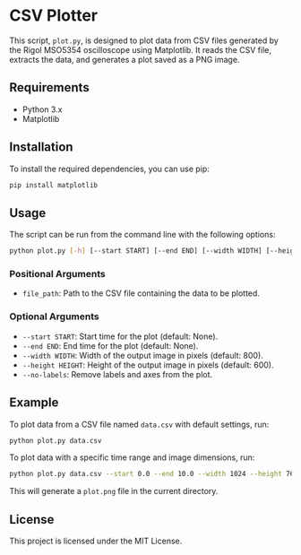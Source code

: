 # CSV Plotter

This script, `plot.py`, is designed to plot data from CSV files generated by the Rigol MSO5354 oscilloscope using Matplotlib. It reads the CSV file, extracts the data, and generates a plot saved as a PNG image.

## Requirements

- Python 3.x
- Matplotlib

## Installation

To install the required dependencies, you can use pip:

```bash
pip install matplotlib
```

## Usage

The script can be run from the command line with the following options:

```bash
python plot.py [-h] [--start START] [--end END] [--width WIDTH] [--height HEIGHT] [--no-labels] file_path
```

### Positional Arguments

- `file_path`: Path to the CSV file containing the data to be plotted.

### Optional Arguments

- `--start START`: Start time for the plot (default: None).
- `--end END`: End time for the plot (default: None).
- `--width WIDTH`: Width of the output image in pixels (default: 800).
- `--height HEIGHT`: Height of the output image in pixels (default: 600).
- `--no-labels`: Remove labels and axes from the plot.

## Example

To plot data from a CSV file named `data.csv` with default settings, run:

```bash
python plot.py data.csv
```

To plot data with a specific time range and image dimensions, run:

```bash
python plot.py data.csv --start 0.0 --end 10.0 --width 1024 --height 768
```

This will generate a `plot.png` file in the current directory.

## License

This project is licensed under the MIT License.
